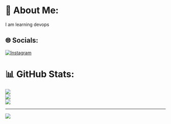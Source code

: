 # 💫 About Me:
I am learning devops


## 🌐 Socials:
[![Instagram](https://img.shields.io/badge/Instagram-%23E4405F.svg?logo=Instagram&logoColor=white)](https://instagram.com/prajwal_hs_20_) 
# 📊 GitHub Stats:
![](https://github-readme-stats.vercel.app/api?username=prajwalwarin&theme=shadow_blue&hide_border=true&include_all_commits=false&count_private=false)<br/>
![](https://github-readme-streak-stats.herokuapp.com/?user=prajwalwarin&theme=shadow_blue&hide_border=true)<br/>
![](https://github-readme-stats.vercel.app/api/top-langs/?username=prajwalwarin&theme=shadow_blue&hide_border=true&include_all_commits=false&count_private=false&layout=compact)

---
[![](https://visitcount.itsvg.in/api?id=prajwalwarin&icon=0&color=0)](https://visitcount.itsvg.in)

<!-- Proudly created with GPRM ( https://gprm.itsvg.in ) -->
